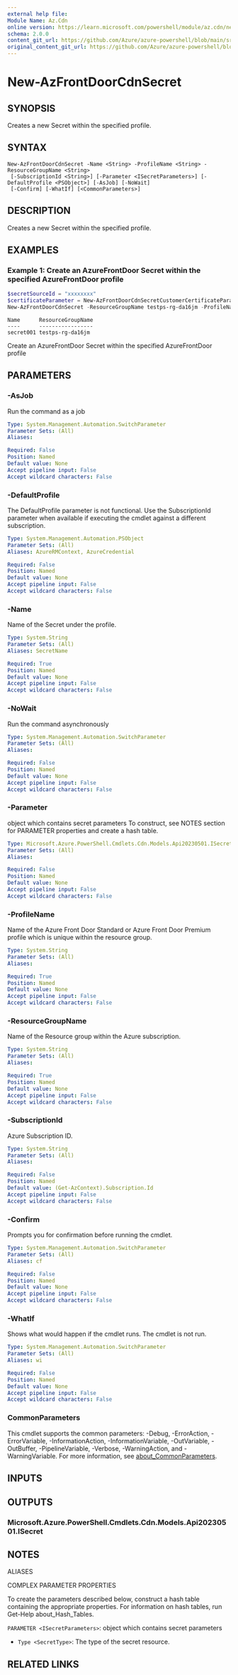 ```yaml
---
external help file: 
Module Name: Az.Cdn
online version: https://learn.microsoft.com/powershell/module/az.cdn/new-azfrontdoorcdnsecret
schema: 2.0.0
content_git_url: https://github.com/Azure/azure-powershell/blob/main/src/Cdn/help/New-AzFrontDoorCdnSecret.md
original_content_git_url: https://github.com/Azure/azure-powershell/blob/main/src/Cdn/help/New-AzFrontDoorCdnSecret.md
---
```


# New-AzFrontDoorCdnSecret

## SYNOPSIS
Creates a new Secret within the specified profile.

## SYNTAX

```
New-AzFrontDoorCdnSecret -Name <String> -ProfileName <String> -ResourceGroupName <String>
 [-SubscriptionId <String>] [-Parameter <ISecretParameters>] [-DefaultProfile <PSObject>] [-AsJob] [-NoWait]
 [-Confirm] [-WhatIf] [<CommonParameters>]
```

## DESCRIPTION
Creates a new Secret within the specified profile.

## EXAMPLES

### Example 1: Create an AzureFrontDoor Secret within the specified AzureFrontDoor profile
```powershell
$secretSourceId = "xxxxxxxx"      
$certificateParameter = New-AzFrontDoorCdnSecretCustomerCertificateParametersObject -UseLatestVersion $true -SubjectAlternativeName @() -Type "CustomerCertificate" -SecretSourceId $secretSourceId  
New-AzFrontDoorCdnSecret -ResourceGroupName testps-rg-da16jm -ProfileName fdp-v542q6 -Name secret001 -Parameter $certificateParameter           
```

```output
Name      ResourceGroupName
----      -----------------
secret001 testps-rg-da16jm
```

Create an AzureFrontDoor Secret within the specified AzureFrontDoor profile

## PARAMETERS

### -AsJob
Run the command as a job

```yaml
Type: System.Management.Automation.SwitchParameter
Parameter Sets: (All)
Aliases:

Required: False
Position: Named
Default value: None
Accept pipeline input: False
Accept wildcard characters: False
```

### -DefaultProfile
The DefaultProfile parameter is not functional.
Use the SubscriptionId parameter when available if executing the cmdlet against a different subscription.

```yaml
Type: System.Management.Automation.PSObject
Parameter Sets: (All)
Aliases: AzureRMContext, AzureCredential

Required: False
Position: Named
Default value: None
Accept pipeline input: False
Accept wildcard characters: False
```

### -Name
Name of the Secret under the profile.

```yaml
Type: System.String
Parameter Sets: (All)
Aliases: SecretName

Required: True
Position: Named
Default value: None
Accept pipeline input: False
Accept wildcard characters: False
```

### -NoWait
Run the command asynchronously

```yaml
Type: System.Management.Automation.SwitchParameter
Parameter Sets: (All)
Aliases:

Required: False
Position: Named
Default value: None
Accept pipeline input: False
Accept wildcard characters: False
```

### -Parameter
object which contains secret parameters
To construct, see NOTES section for PARAMETER properties and create a hash table.

```yaml
Type: Microsoft.Azure.PowerShell.Cmdlets.Cdn.Models.Api20230501.ISecretParameters
Parameter Sets: (All)
Aliases:

Required: False
Position: Named
Default value: None
Accept pipeline input: False
Accept wildcard characters: False
```

### -ProfileName
Name of the Azure Front Door Standard or Azure Front Door Premium profile which is unique within the resource group.

```yaml
Type: System.String
Parameter Sets: (All)
Aliases:

Required: True
Position: Named
Default value: None
Accept pipeline input: False
Accept wildcard characters: False
```

### -ResourceGroupName
Name of the Resource group within the Azure subscription.

```yaml
Type: System.String
Parameter Sets: (All)
Aliases:

Required: True
Position: Named
Default value: None
Accept pipeline input: False
Accept wildcard characters: False
```

### -SubscriptionId
Azure Subscription ID.

```yaml
Type: System.String
Parameter Sets: (All)
Aliases:

Required: False
Position: Named
Default value: (Get-AzContext).Subscription.Id
Accept pipeline input: False
Accept wildcard characters: False
```

### -Confirm
Prompts you for confirmation before running the cmdlet.

```yaml
Type: System.Management.Automation.SwitchParameter
Parameter Sets: (All)
Aliases: cf

Required: False
Position: Named
Default value: None
Accept pipeline input: False
Accept wildcard characters: False
```

### -WhatIf
Shows what would happen if the cmdlet runs.
The cmdlet is not run.

```yaml
Type: System.Management.Automation.SwitchParameter
Parameter Sets: (All)
Aliases: wi

Required: False
Position: Named
Default value: None
Accept pipeline input: False
Accept wildcard characters: False
```

### CommonParameters
This cmdlet supports the common parameters: -Debug, -ErrorAction, -ErrorVariable, -InformationAction, -InformationVariable, -OutVariable, -OutBuffer, -PipelineVariable, -Verbose, -WarningAction, and -WarningVariable. For more information, see [about_CommonParameters](http://go.microsoft.com/fwlink/?LinkID=113216).

## INPUTS

## OUTPUTS

### Microsoft.Azure.PowerShell.Cmdlets.Cdn.Models.Api20230501.ISecret

## NOTES

ALIASES

COMPLEX PARAMETER PROPERTIES

To create the parameters described below, construct a hash table containing the appropriate properties. For information on hash tables, run Get-Help about_Hash_Tables.


`PARAMETER <ISecretParameters>`: object which contains secret parameters
  - `Type <SecretType>`: The type of the secret resource.

## RELATED LINKS

